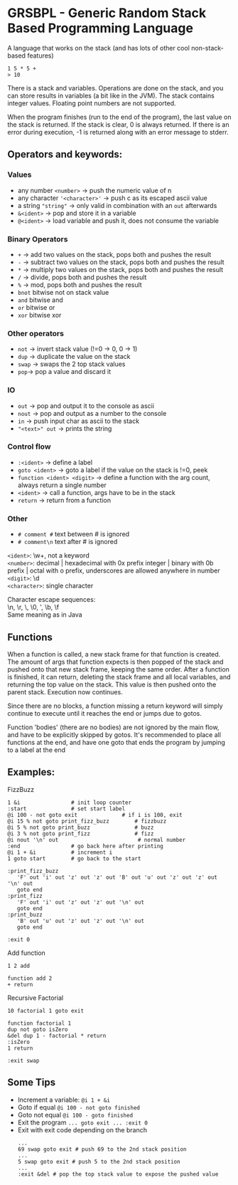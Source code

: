 # GRSBPL - Generic Random Stack Based Programming Language


A language that works on the stack (and has lots of other cool non-stack-based features)
```
1 5 * 5 +
> 10
```

There is a stack and variables. Operations are done on the stack, and you can store results in variables (a bit like in
the JVM). The stack contains integer values. Floating point numbers are not supported.

When the program finishes (run to the end of the program), the last value on the stack is returned. If the stack is
clear, 0 is always returned. If there is an error during execution, -1 is returned along with an error message to
stderr.

## Operators and keywords:

### Values

* any number `<number>` -> push the numeric value of n
* any character `'<character>'` -> push c as its escaped ascii value
* a string `"string"` -> only valid in combination with an `out` afterwards
* `&<ident>` -> pop and store it in a variable
* `@<ident>` -> load variable and push it, does not consume the variable

### Binary Operators

* `+` -> add two values on the stack, pops both and pushes the result
* `-` -> subtract two values on the stack, pops both and pushes the result
* `*` -> multiply two values on the stack, pops both and pushes the result
* `/` -> divide, pops both and pushes the result
* `%` -> mod, pops both and pushes the result
* `bnot` bitwise not on stack value
* `and` bitwise and
* `or` bitwise or
* `xor` bitwise xor

### Other operators

* `not` -> invert stack value (!=0 -> 0, 0 -> 1)
* `dup` -> duplicate the value on the stack
* `swap` -> swaps the 2 top stack values
* `pop`-> pop a value and discard it

### IO

* `out` -> pop and output it to the console as ascii
* `nout` -> pop and output as a number to the console
* `in` -> push input char as ascii to the stack
* `"<text>" out` -> prints the string

### Control flow

* `:<ident>` -> define a label
* `goto <ident>` -> goto a label if the value on the stack is !=0, peek
* `function <ident> <digit>` -> define a function with the arg count, always return a single number
* `<ident>` -> call a function, args have to be in the stack
* `return` -> return from a function

### Other

* `# comment #` text between # is ignored
* `# comment\n` text after # is ignored

`<ident>`: \w+, not a keyword  
`<number>`: decimal | hexadecimal with 0x prefix integer | binary with 0b prefix | octal with o prefix, underscores are
allowed anywhere in number 
`<digit>`: \d  
`<character>`: single character

Character escape sequences:  
\n, \r, \\, \0, \', \b, \f  
Same meaning as in Java

## Functions

When a function is called, a new stack frame for that function is created. The amount of args that function expects is
then popped of the stack and pushed onto that new stack frame, keeping the same order. After a function is finished, it
can return, deleting the stack frame and all local variables, and returning the top value on the stack. This value is
then pushed onto the parent stack. Execution now continues.

Since there are no blocks, a function missing a return keyword will simply continue to execute until it reaches the end
or jumps due to gotos.

Function 'bodies' (there are no bodies) are not ignored by the main flow, and have to be explicitly skipped by gotos.
It's recommended to place all functions at the end, and have one goto that ends the program by jumping to a label at the
end

## Examples:

FizzBuzz

```grsbpl
1 &i                # init loop counter
:start              # set start label
@i 100 - not goto exit              # if i is 100, exit
@i 15 % not goto print_fizz_buzz        # fizzbuzz
@i 5 % not goto print_buzz              # buzz
@i 3 % not goto print_fizz              # fizz
@i nout '\n' out                         # normal number
:end                # go back here after printing
@i 1 + &i           # increment i
1 goto start        # go back to the start

:print_fizz_buzz
   'F' out 'i' out 'z' out 'z' out 'B' out 'u' out 'z' out 'z' out '\n' out
   goto end
:print_fizz
   'F' out 'i' out 'z' out 'z' out '\n' out
   goto end
:print_buzz
   'B' out 'u' out 'z' out 'z' out '\n' out
   goto end

:exit 0
```

Add function

```grsbpl
1 2 add

function add 2
+ return
```

Recursive Factorial

```grsbpl
10 factorial 1 goto exit

function factorial 1
dup not goto isZero
&del dup 1 - factorial * return
:isZero
1 return

:exit swap
```

## Some Tips

* Increment a variable:
  `@i 1 + &i`
* Goto if equal
  `@i 100 - not goto finished`
* Goto not equal
  `@i 100 - goto finished`
* Exit the program
  `... goto exit ... :exit 0`
* Exit with exit code depending on the branch
  ```grsbpl
  ... 
  69 swap goto exit # push 69 to the 2nd stack position
  ... 
  5 swap goto exit # push 5 to the 2nd stack position
  ... 
  :exit &del # pop the top stack value to expose the pushed value
  ```
